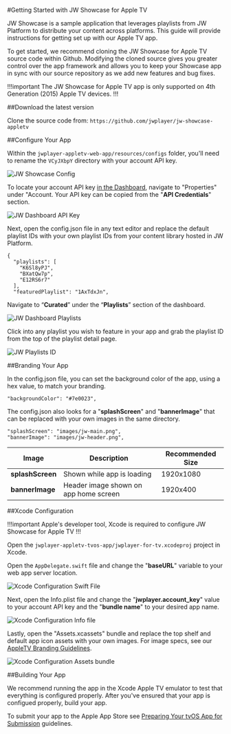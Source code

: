 #Getting Started with JW Showcase for Apple TV

JW Showcase is a sample application that leverages playlists from JW Platform to distribute your content across platforms. This guide will provide instructions for getting set up with our Apple TV app.

To get started, we recommend cloning the JW Showcase for Apple TV source code within Github. Modifying the cloned source gives you greater control over the app framework and allows you to keep your Showcase app in sync with our source repository as we add new features and bug fixes.

!!!important
The JW Showcase for Apple TV app is only supported on 4th Generation (2015) Apple TV devices.
!!!

##Download the latest version

Clone the source code from: `https://github.com/jwplayer/jw-showcase-appletv`

##Configure Your App

Within the `jwplayer-appletv-web-app/resources/configs` folder, you'll need to rename the `VCyJXbpY` directory with your account API key.

![JW Showcase Config](/images/appletv-configs.png)

To locate your account API key [in the Dashboard](https://dashboard.jwplayer.com/), navigate to "Properties" under "Account. Your API key can be copied from the "**API Credentials**" section.

![JW Dashboard API Key](/images/account-api-key.png)

Next, open the config.json file in any text editor and replace the default playlist IDs with your own playlist IDs from your content library hosted in JW Platform.

    {
	  "playlists": [
	    "K6Sl8yPJ",
	    "BXatQw7p",
	    "E12RS6r7"
	  ],
	  "featuredPlaylist": "1AxTdxJn",


Navigate to “**Curated**” under the “**Playlists**” section of the dashboard.

![JW Dashboard Playlists](/images/dashboard-playlists.png)

Click into any playlist you wish to feature in your app and grab the playlist ID from the top of the playlist detail page.

![JW Playlists ID](/images/playlist-id.png)

##Branding Your App

In the config.json file, you can set the background color of the app, using a hex value, to match your branding. 

``` 
"backgroundColor": "#7e0023",
```

The config.json also looks for a "**splashScreen**" and "**bannerImage**" that can be replaced with your own images in the same directory.

```
"splashScreen": "images/jw-main.png",
"bannerImage": "images/jw-header.png",
```

Image | Description | Recommended Size
------------ | ------------- | -------------
**splashScreen** | Shown while app is loading | 1920x1080
**bannerImage** | Header image shown on app home screen | 1920x400

##Xcode Configuration

!!!important
Apple's developer tool, Xcode is required to configure JW Showcase for Apple TV
!!!

Open the `jwplayer-appletv-tvos-app/jwplayer-for-tv.xcodeproj` project in Xcode.

Open the `AppDelegate.swift` file and change the "**baseURL**" variable to your web app server location.

![Xcode Configuration Swift File](/images/xcode-swift-file.png)

Next, open the Info.plist file and change the "**jwplayer.account_key**" value to your account API key and the "**bundle name**" to your desired app name.

![Xcode Configuration Info file](/images/xcode-info-file.png)

Lastly, open the "Assets.xcassets" bundle and replace the top shelf and default app icon assets with your own images. For image specs, see our [AppleTV Branding Guidelines](https://github.com/jwplayer/jw-showcase-appletv/blob/master/jwplayer-appletv-app-branding.pdf).

![Xcode Configuration Assets bundle](/images/xcode-assets-bundle.png)

##Building Your App

We recommend running the app in the Xcode Apple TV emulator to test that everything is configured properly. After you've ensured that your app is configued properly, build your app.

To submit your app to the Apple App Store see [Preparing Your tvOS App for Submission](https://developer.apple.com/tvos/submit/) guidelines.


